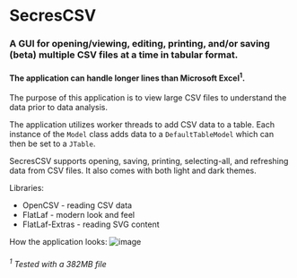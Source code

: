 # SecresCSV

### A GUI for opening/viewing, editing, printing, and/or saving (beta) multiple CSV files at a time in tabular format.
#### The application can handle longer lines than Microsoft Excel<sup>1</sup>.

The purpose of this application is to view large CSV files to understand the data prior to data analysis.<p>
  
The application utilizes worker threads to add CSV data to a table. Each instance of the `Model` class adds data to a `DefaultTableModel` which can then be set to a `JTable`.

SecresCSV supports opening, saving, printing, selecting-all, and refreshing data from CSV files. It also comes with both light and dark themes.

Libraries:
* OpenCSV - reading CSV data
* FlatLaf - modern look and feel
* FlatLaf-Extras - reading SVG content

How the application looks:
![image](https://user-images.githubusercontent.com/64337291/110224833-3b4b9200-7e94-11eb-9cf3-2c408dc81e73.png)


###### <sup>1</sup>  Tested with a 382MB file
